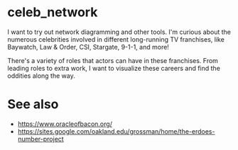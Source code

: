 # celeb_network

I want to try out network diagramming and other tools. I'm curious about the numerous celebrities involved in different long-running TV franchises, like Baywatch, Law & Order, CSI, Stargate, 9-1-1, and more!

There's a variety of roles that actors can have in these franchises. From leading roles to extra work, I want to visualize these careers and find the oddities along the way.


# See also

* https://www.oracleofbacon.org/
* https://sites.google.com/oakland.edu/grossman/home/the-erdoes-number-project